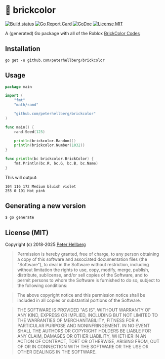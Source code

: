 # :art: brickcolor

[![Build status](https://github.com/peterhellberg/brickcolor/actions/workflows/test.yml/badge.svg)](https://github.com/peterhellberg/brickcolor/actions/workflows/test.yml)
[![Go Report Card](https://goreportcard.com/badge/github.com/peterhellberg/brickcolor?style=flat)](https://goreportcard.com/report/github.com/peterhellberg/brickcolor)
[![GoDoc](https://img.shields.io/badge/godoc-reference-blue.svg?style=flat)](https://pkg.go.dev/github.com/peterhellberg/brickcolor)
[![License MIT](https://img.shields.io/badge/license-MIT-lightgrey.svg?style=flat)](https://github.com/peterhellberg/brickcolor#license-mit)

A (generated) Go package with all of the Roblox [BrickColor Codes](https://developer.roblox.com/articles/BrickColor-Codes)

## Installation

    go get -u github.com/peterhellberg/brickcolor

## Usage

```go
package main

import (
	"fmt"
	"math/rand"

	"github.com/peterhellberg/brickcolor"
)

func main() {
	rand.Seed(123)

	println(brickcolor.Random())
	println(brickcolor.Number(1032))
}

func println(bc brickcolor.BrickColor) {
	fmt.Println(bc.R, bc.G, bc.B, bc.Name)
}
```

This will output:

```
104 116 172 Medium bluish violet
255 0 191 Hot pink
```

## Generating a new version

```bash
$ go generate
```

## License (MIT)

Copyright (c) 2018-2025 [Peter Hellberg](https://c7.se)

> Permission is hereby granted, free of charge, to any person obtaining
> a copy of this software and associated documentation files (the
> "Software"), to deal in the Software without restriction, including
> without limitation the rights to use, copy, modify, merge, publish,
> distribute, sublicense, and/or sell copies of the Software, and to
> permit persons to whom the Software is furnished to do so, subject to
> the following conditions:

> The above copyright notice and this permission notice shall be
> included in all copies or substantial portions of the Software.

> THE SOFTWARE IS PROVIDED "AS IS", WITHOUT WARRANTY OF ANY KIND,
> EXPRESS OR IMPLIED, INCLUDING BUT NOT LIMITED TO THE WARRANTIES OF
> MERCHANTABILITY, FITNESS FOR A PARTICULAR PURPOSE AND
> NONINFRINGEMENT. IN NO EVENT SHALL THE AUTHORS OR COPYRIGHT HOLDERS BE
> LIABLE FOR ANY CLAIM, DAMAGES OR OTHER LIABILITY, WHETHER IN AN ACTION
> OF CONTRACT, TORT OR OTHERWISE, ARISING FROM, OUT OF OR IN CONNECTION
> WITH THE SOFTWARE OR THE USE OR OTHER DEALINGS IN THE SOFTWARE.
